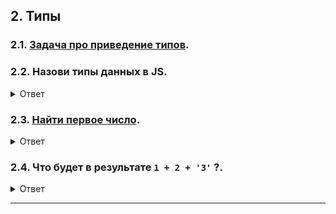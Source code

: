 ## 2. Типы

### 2.1. [Задача про приведение типов](./casting.md).

### 2.2. Назови типы данных в JS.

<details>
<summary>Ответ</summary>

~~Вот они слева направо:~~

- Number;
- BigInt;
- String;
- Boolean;
- null (`typeof null === 'object'`, но это неправда :D);
- undefined;
- Symbol;
- Object;

Насчет Array:

- `typeof [] === 'object'`;
- `[] instanceof Object === true`;
- `Array.prototype.__proto__ === Object.prototype`;

</details>

### 2.3. [Найти первое число](./find-first-number.md).

<details>
<summary>Ответ</summary>

```js
const firstNumber [null, null, undefined, "12asas", "111", 11, 2, 3, 4, 6].find(
  (item) => typeof item === "number"
);
```

Еще часто проверяют так, но в этой задаче это неправильно (из-за приведения типов).

`isNaN` неявно приводит свой аргумент к числу.

В первой итерации цикла `isNaN` пытается привести `"12asas"` к к Number и получает `NaN`.

Идет дальше, пытается привести `null` к к числу **и получает число 0**.

После этого цикл ошибочно считает, что число найдено, хотя на самом деле был найден `null`.

```js
const firstNumber [null, null, undefined, "12asas", "111", 11, 2, 3, 4, 6].find(
  (item) => ["12asas", null, undefined, "111", 11, 2, 3, 4, 6].find(item => !Number.isNaN(item))
);
```

</details>

### 2.4. Что будет в результате `1 + 2 + '3'` ?.

<details>
<summary>Ответ</summary>

`'33'` - сначала сложение чисел (1 + 2 = 3), потом конкатенация со строкой (3 + '3' = '33').

```js
1 + 2 + +"3"; // а тут будет 6, потому что один плюс пойдёт приводить строку '3' к числу :)
```

</details>

---
